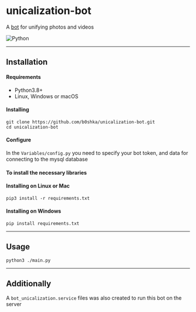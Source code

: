 # unicalization-bot 

A [bot](https://t.me/Uniquely495_bot) for unifying photos and videos

![Python][python-version]

---
## Installation

#### Requirements
* Python3.8+
* Linux, Windows or macOS

#### Installing
```
git clone https://github.com/b0shka/unicalization-bot.git
cd unicalization-bot
```

#### Configure
In the `Variables/config.py` you need to specify your bot token, and data for connecting to the mysql database

#### To install the necessary libraries
#### Installing on Linux or Mac
```
pip3 install -r requirements.txt
```

#### Installing on Windows
```
pip install requirements.txt
```

---
## Usage
```
python3 ./main.py
```

---
## Additionally
A `bot_unicalization.service` files was also created to run this bot on the server


[python-version]: https://img.shields.io/static/v1?label=Python&message=v3.8&color=blue
